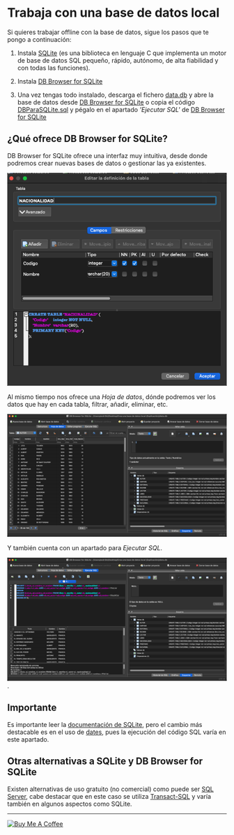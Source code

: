 # Trabaja con una base de datos local

Si quieres trabajar offline con la base de datos, sigue los pasos que te pongo a continuación:

1. Instala [SQLite](https://www.sqlite.org/download.html) (es una biblioteca en lenguaje C que implementa un motor de base de datos SQL pequeño, rápido, autónomo, de alta fiabilidad y con todas las funciones).

2. Instala [DB Browser for SQLite](https://sqlitebrowser.org/dl/)

3. Una vez tengas todo instalado, descarga el fichero <a href="https://github.com/Andresblz/DBDD-USAL/blob/main/Crea%20una%20base%20de%20datos%20local%20(Explicacio%CC%81n)/data.db" download>data.db</a> y abre la base de datos desde [DB Browser for SQLite](https://sqlitebrowser.org/dl/) o copia el código [DBParaSQLite.sql](https://github.com/Andresblz/DBDD-USAL/blob/main/Crea%20una%20base%20de%20datos%20local%20(Explicacio%CC%81n)/DBParaSQLite.sql) y pégalo en el apartado _'Ejecutar SQL'_ de [DB Browser for SQLite](https://sqlitebrowser.org/dl/)

## ¿Qué ofrece DB Browser for SQLite?

DB Browser for SQLite ofrece una interfaz muy intuitiva, desde donde podremos crear nuevas bases de datos o gestionar las ya existentes.

![Crear o modificar tablas](./ImagesReadme/crear_modificar_tabla.png)

Al mismo tiempo nos ofrece una _Hoja de datos_, dónde podremos ver los datos que hay en cada tabla, filtrar, añadir, eliminar, etc.

![Hoja de Datos](./ImagesReadme/hoja_de_datos.png)

Y también cuenta con un apartado para _Ejecutar SQL_.

![Ejecutar SQL](./ImagesReadme/ejecutar_sql.png).

## Importante

Es importante leer la [documentación de SQLite](https://www.sqlite.org/docs.html), pero el cambio más destacable es en el uso de [dates](https://www.sqlite.org/lang_datefunc.html), pues la ejecución del código SQL varía en este apartado.

## Otras alternativas a SQLite y DB Browser for SQLite

Existen alternativas de uso gratuito (no comercial) como puede ser [SQL Server](https://www.microsoft.com/es-es/sql-server/sql-server-downloads), cabe destacar que en este caso se utiliza [Transact-SQL](https://learn.microsoft.com/es-es/sql/t-sql/language-reference?view=sql-server-ver16) y varía también en algunos aspectos como SQLite.

---

<a href="https://www.buymeacoffee.com/andr3kt" target="_blank"><img src="https://cdn.buymeacoffee.com/buttons/default-blue.png" alt="Buy Me A Coffee" height="41" width="174"></a>

